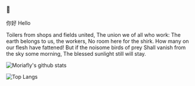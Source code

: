### 👋
你好 Hello 

Toilers from shops and fields united,
The union we of all who work:
The earth belongs to us, the workers,
No room here for the shirk.
How many on our flesh have fattened!
But if the noisome birds of prey
Shall vanish from the sky some morning,
The blessed sunlight still will stay.

![Moriafly's github stats](https://github-readme-stats.vercel.app/api?username=Moriafly&count_private=false&show_icons=true&&bg_color=30,165880,169c5a&title_color=fff&text_color=fff)

![Top Langs](https://github-readme-stats.vercel.app/api/top-langs/?username=Moriafly&theme=vue&layout=compact&hide=Rich%20Text%20Format,CSS)
